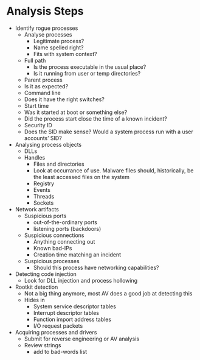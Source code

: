 # Analysis Steps

* Identify rogue processes
  * Analyse processes
    * Legitimate process?
    * Name spelled right?
    * Fits with system context?
  * Full path
    * Is the process executable in the usual place?
    * Is it running from user or temp directories?
  * Parent process
  * Is it as expected?
  * Command line
  * Does it have the right switches?
  * Start time
  * Was it started at boot or something else?
  * Did the process start close the time of a known incident?
  * Security ID
  * Does the SID make sense? Would a system process run with a user accounts’ SID?
* Analysing process objects
  * DLLs
  * Handles
    * Files and directories
    * Look at occurrance of use. Malware files should, historically, be the least accessed files on the system
    * Registry
    * Events
    * Threads
    * Sockets
* Network artifacts
  * Suspicious ports
    * out-of-the-ordinary ports
    * listening ports \(backdoors\)
  * Suspicious connections
    * Anything connecting out
    * Known bad-IPs
    * Creation time matching an incident
  * Suspicious processes
    * Should this process have networking capabilities?
* Detecting code injection
  * Look for DLL injection and process hollowing
* Rootkit detection
  * Not a big thing anymore, most AV does a good job at detecting this
  * Hides in
    * System service descriptor tables
    * Interrupt descriptor tables
    * Function import address tables
    * I/O request packets
* Acquiring processes and drivers
  * Submit for reverse engineering or AV analysis
  * Review strings
    * add to bad-words list

